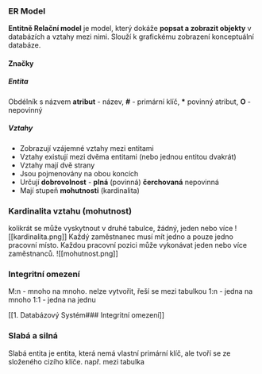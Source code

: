 
### ER Model
**Entitně Relační model** je model, který dokáže **popsat a zobrazit objekty** v databázích a vztahy mezi nimi. 
Slouží k grafickému zobrazení konceptuální databáze.

#### Značky
##### Entita
Obdélník s názvem
**atribut** - název, **#** - primární klíč, **\*** povinný atribut, **O** - nepovinný
##### Vztahy
- Zobrazují vzájemné vztahy mezi entitami
- Vztahy existují mezi dvěma entitami (nebo jednou entitou dvakrát)
- Vztahy mají dvě strany
- Jsou pojmenovány na obou koncích
- Určují **dobrovolnost** - **plná** (povinná) **čerchovaná** nepovinná 
- Mají stupeň **mohutnosti** (kardinalita)

### Kardinalita vztahu (mohutnost)
kolikrát se může vyskytnout v druhé tabulce, žádný, jeden nebo více
![[kardinalita.png]]
Každý zaměstnanec musí mít jedno a pouze jedno pracovní místo.
Každou pracovní pozici může vykonávat jeden nebo více zaměstnanců.
![[mohutnost.png]]

### Integritní omezení
M:n - mnoho na mnoho. nelze vytvořit, řeší se mezi tabulkou
1:n - jedna na mnoho
1:1 - jedna na jednu

[[1. Databázový Systém### Integritní omezení]]

### Slabá a silná
Slabá entita je entita, která nemá vlastní primární klíč, ale tvoří se ze složeného cizího klíče.
např. mezi tabulka


